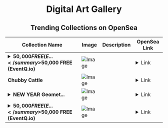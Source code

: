 <div align="center">

# Digital Art Gallery

## Trending Collections on OpenSea

| Collection Name                       | Image                                                                                     | Description                       | OpenSea Link                                                                                          |
|---------------------------------------|-------------------------------------------------------------------------------------------|-----------------------------------|--------------------------------------------------------------------------------------------------------|
| **<details><summary>$50,000 FREE (E...</summary>$50,000 FREE (EventQ.io)</details>** | ![Image](https://i.seadn.io/s/raw/files/a4919fe4cd25f9be1530f3ebd7249719.png?w=500&auto=format?w=200&auto=format) |  | <details><summary>Link</summary>[$50,000 FREE (EventQ.io)](https://opensea.io/collection/50000-free-eventq-io-1292)</details> |
| **Chubby Cattle** | ![Image](https://i.seadn.io/s/raw/files/a5a37873ba5b4c9d455cd4875a43f8b3.png?w=500&auto=format?w=200&auto=format) |  | <details><summary>Link</summary>[Chubby Cattle](https://opensea.io/collection/chubby-cattle-26)</details> |
| **<details><summary>NEW YEAR Geomet...</summary>NEW YEAR Geometry Duck Release</details>** | ![Image](https://i.seadn.io/s/raw/files/a41a9dd8e6f8afd54518fd724a59ff7f.png?w=500&auto=format?w=200&auto=format) |  | <details><summary>Link</summary>[NEW YEAR Geometry Duck Release](https://opensea.io/collection/new-year-geometry-duck-release-1)</details> |
| **<details><summary>$50,000 FREE (E...</summary>$50,000 FREE (EventQ.io)</details>** | ![Image](https://i.seadn.io/s/raw/files/a4919fe4cd25f9be1530f3ebd7249719.png?w=500&auto=format?w=200&auto=format) |  | <details><summary>Link</summary>[$50,000 FREE (EventQ.io)](https://opensea.io/collection/50000-free-eventq-io-1291)</details> |

</div>